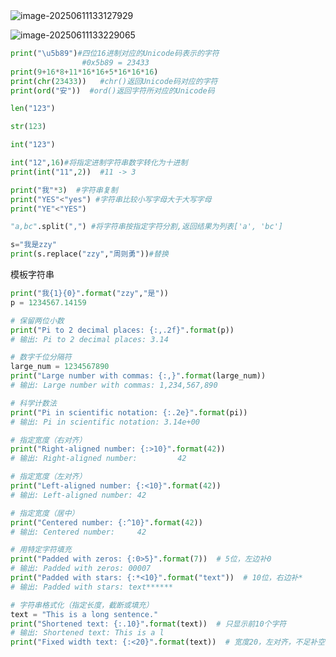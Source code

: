 <img src="C:\Users\zzy13\AppData\Roaming\Typora\typora-user-images\image-20250611133127929.png" alt="image-20250611133127929"  />



![image-20250611133229065](C:\Users\zzy13\AppData\Roaming\Typora\typora-user-images\image-20250611133229065.png)

```python
print("\u5b89")#四位16进制对应的Unicode码表示的字符   
				#0x5b89 = 23433
print(9+16*8+11*16*16+5*16*16*16)
print(chr(23433))   #chr()返回Unicode码对应的字符
print(ord("安"))  #ord()返回字符所对应的Unicode码
```

```python
len("123")

str(123)

int("123")

int("12",16)#将指定进制字符串数字转化为十进制
print(int("11",2))  #11 -> 3

print("我"*3)  #字符串复制
print("YES"<"yes") #字符串比较小写字母大于大写字母
print("YE"<"YES")
```

```python
"a,bc".split(",") #将字符串按指定字符分割,返回结果为列表['a', 'bc']

s="我是zzy"
print(s.replace("zzy","周则勇"))#替换


```

模板字符串

```python
print("我{1}{0}".format("zzy","是"))
p = 1234567.14159

# 保留两位小数
print("Pi to 2 decimal places: {:,.2f}".format(p))
# 输出: Pi to 2 decimal places: 3.14

# 数字千位分隔符
large_num = 1234567890
print("Large number with commas: {:,}".format(large_num))
# 输出: Large number with commas: 1,234,567,890

# 科学计数法
print("Pi in scientific notation: {:.2e}".format(pi))
# 输出: Pi in scientific notation: 3.14e+00

# 指定宽度（右对齐）
print("Right-aligned number: {:>10}".format(42))
# 输出: Right-aligned number:         42

# 指定宽度（左对齐）
print("Left-aligned number: {:<10}".format(42))
# 输出: Left-aligned number: 42

# 指定宽度（居中）
print("Centered number: {:^10}".format(42))
# 输出: Centered number:     42

# 用特定字符填充
print("Padded with zeros: {:0>5}".format(7))  # 5位，左边补0
# 输出: Padded with zeros: 00007
print("Padded with stars: {:*<10}".format("text"))  # 10位，右边补*
# 输出: Padded with stars: text******

# 字符串格式化（指定长度，截断或填充）
text = "This is a long sentence."
print("Shortened text: {:.10}".format(text))  # 只显示前10个字符
# 输出: Shortened text: This is a l
print("Fixed width text: {:<20}".format(text))  # 宽度20，左对齐，不足补空格
```


